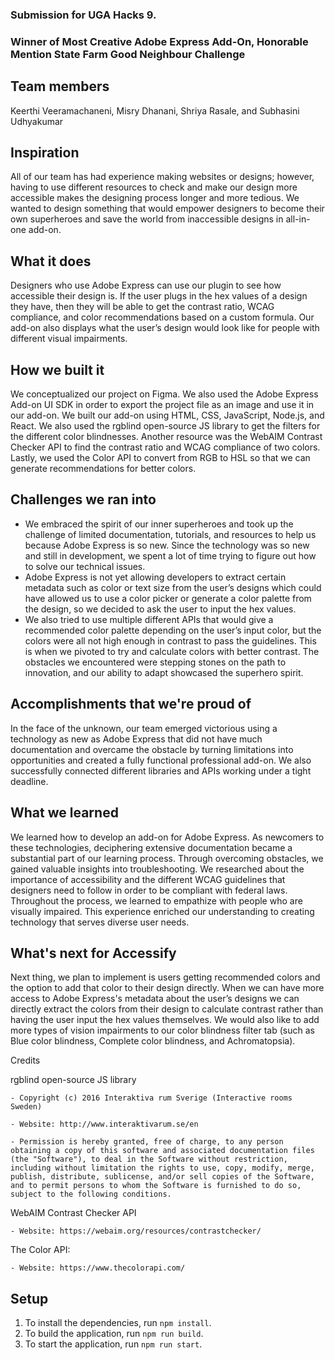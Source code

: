 ### Submission for UGA Hacks 9. 
### Winner of Most Creative Adobe Express Add-On, Honorable Mention State Farm Good Neighbour Challenge

## Team members
Keerthi Veeramachaneni, Misry Dhanani, Shriya Rasale, and Subhasini Udhyakumar

## Inspiration
All of our team has had experience making websites or designs; however, having to use different resources to check and make our design more accessible makes the designing process longer and more tedious. We wanted to design something that would empower designers to become their own superheroes and save the world from inaccessible designs in all-in-one add-on.

## What it does
Designers who use Adobe Express can use our plugin to see how accessible their design is. If the user plugs in the hex values of a design they have, then they will be able to get the contrast ratio, WCAG compliance, and color recommendations based on a custom formula. Our add-on also displays what the user’s design would look like for people with different visual impairments.

## How we built it
We conceptualized our project on Figma. We also used the Adobe Express Add-on UI SDK in order to export the project file as an image and use it in our add-on. We built our add-on using HTML, CSS, JavaScript, Node.js, and React.  We also used the rgblind open-source JS library to get the filters for the different color blindnesses. Another resource was the WebAIM Contrast Checker API to find the contrast ratio and WCAG compliance of two colors. Lastly, we used the Color API to convert from RGB to HSL so that we can generate recommendations for better colors. 

## Challenges we ran into
- We embraced the spirit of our inner superheroes and took up the challenge of limited documentation, tutorials, and resources to help us because Adobe Express is so new. Since the technology was so new and still in development, we spent a lot of time trying to figure out how to solve our technical issues.
-  Adobe Express is not yet allowing developers to extract certain metadata such as color or text size from the user’s designs which could have allowed us to use a color picker or generate a color palette from the design, so we decided to ask the user to input the hex values.
-  We also tried to use multiple different APIs that would give a recommended color palette depending on the user’s input color, but the colors were all not high enough in contrast to pass the guidelines. This is when we pivoted to try and calculate colors with better contrast. The obstacles we encountered were stepping stones on the path to innovation, and our ability to adapt showcased the superhero spirit.

## Accomplishments that we're proud of
In the face of the unknown, our team emerged victorious using a technology as new as Adobe Express that did not have much documentation and overcame the obstacle by turning limitations into opportunities and created a fully functional professional add-on. We also successfully connected different libraries and APIs working under a tight deadline.

## What we learned
We learned how to develop an add-on for Adobe Express. As newcomers to these technologies, deciphering extensive documentation became a substantial part of our learning process. Through overcoming obstacles, we gained valuable insights into troubleshooting. We researched about the importance of accessibility and the different WCAG guidelines that designers need to follow in order to be compliant with federal laws. Throughout the process, we learned to empathize with people who are visually impaired. This experience enriched our understanding to creating technology that serves diverse user needs.

## What's next for Accessify
Next thing, we plan to implement is users getting recommended colors and the option to add that color to their design directly. When we can have more access to Adobe Express's metadata about the user’s designs we can directly extract the colors from their design to calculate contrast rather than having the user input the hex values themselves. We would also like to add more types of vision impairments to our color blindness filter tab (such as Blue color blindness, Complete color blindness, and Achromatopsia).

Credits

rgblind open-source JS library

    - Copyright (c) 2016 Interaktiva rum Sverige (Interactive rooms Sweden)

    - Website: http://www.interaktivarum.se/en

    - Permission is hereby granted, free of charge, to any person obtaining a copy of this software and associated documentation files (the "Software"), to deal in the Software without restriction, including without limitation the rights to use, copy, modify, merge, publish, distribute, sublicense, and/or sell copies of the Software, and to permit persons to whom the Software is furnished to do so, subject to the following conditions.

WebAIM Contrast Checker API

    - Website: https://webaim.org/resources/contrastchecker/

The Color API:

    - Website: https://www.thecolorapi.com/


## Setup

1. To install the dependencies, run `npm install`.
2. To build the application, run `npm run build`.
3. To start the application, run `npm run start`.

